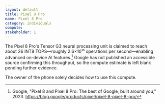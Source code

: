 ```yaml
---
layout: default
title: Pixel 8 Pro
name: Pixel 8 Pro
category: individuals
compute:
stakeholder: 1
---
```


The Pixel 8 Pro's Tensor G3 neural processing unit is claimed to reach about
26 INT8 TOPS—roughly 2.6×10¹³ operations per second—enabling advanced
on-device AI features.[^1] Google has not published an accessible source
confirming this throughput, so the compute estimate is left blank pending
further evidence.

The owner of the phone solely decides how to use this compute.

[^1]: Google, "Pixel 8 and Pixel 8 Pro: The best of Google, built around you," 2023. https://blog.google/products/pixel/pixel-8-pixel-8-pro/

